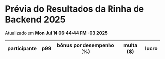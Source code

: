 # Prévia do Resultados da Rinha de Backend 2025
Atualizado em **Mon Jul 14 06:44:44 PM -03 2025**


| participante | p99 | bônus por desempenho (%) | multa ($) | lucro |
| -- | -- | -- | -- | -- |
